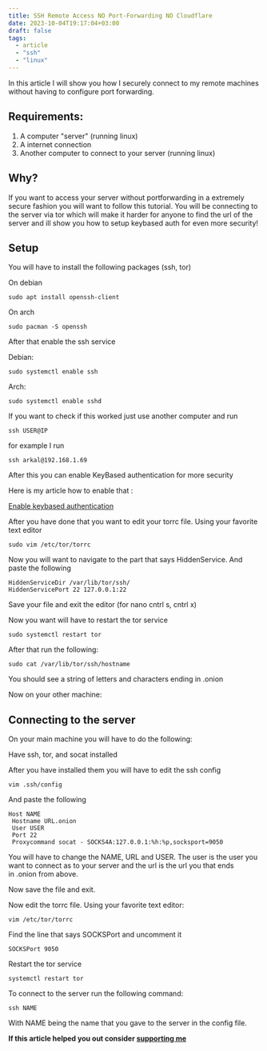 ```yaml
---
title: SSH Remote Access NO Port-Forwarding NO Cloudflare
date: 2023-10-04T19:17:04+03:00
draft: false
tags:
  - article
  - "ssh"
  - "linux"
---
```

In this article I will show you how I securely connect to my remote machines without having to configure port forwarding.

## Requirements:
1. A computer "server" (running linux)
2. A internet connection
3. Another computer to connect to your server (running linux)

## Why?
If you want to access your server without portforwarding in a extremely secure fashion you will want to follow this tutorial. You will be connecting to the server via tor which will make it harder for anyone to find the url of the server and ill show you how to setup keybased auth for even more security!

## Setup
You will have to install the following packages (ssh, tor)

On debian

`sudo apt install openssh-client`

On arch

`sudo pacman -S openssh`

After that enable the ssh service

Debian:

`sudo systemctl enable ssh`

Arch:

`sudo systemctl enable sshd`

If you want to check if this worked just use another computer and run

`ssh USER@IP`

for example I run

`ssh arkal@192.168.1.69`

After this you can enable KeyBased authentication for more security

Here is my article how to enable that :

[Enable keybased authentication](https://4rkal.eu.org/posts/sssh/)

After you have done that you want to edit your torrc file. Using your favorite text editor

`sudo vim /etc/tor/torrc`

Now you will want to navigate to the part that says HiddenService. And paste the following

```
HiddenServiceDir /var/lib/tor/ssh/
HiddenServicePort 22 127.0.0.1:22
```

Save your file and exit the editor (for nano cntrl s, cntrl x)

Now you want will have to restart the tor service

`sudo systemctl restart tor`

After that run the following:

`sudo cat /var/lib/tor/ssh/hostname`

You should see a string of letters and characters ending in .onion 

Now on your other machine:

## Connecting to the server

On your main machine you will have to do the following:

Have ssh, tor, and socat installed

After you have installed them you will have to edit the ssh config

`vim .ssh/config`

And paste the following
```
Host NAME
 Hostname URL.onion
 User USER
 Port 22
 Proxycommand socat - SOCKS4A:127.0.0.1:%h:%p,socksport=9050
```

You will have to change the NAME, URL and USER. The user is the user you want to connect as to your server and the url is the url you that ends in .onion from above.

Now save the file and exit.

Now edit the torrc file. Using your favorite text editor:

`vim /etc/tor/torrc`

Find the line that says SOCKSPort and uncomment it

`SOCKSPort 9050`

Restart the tor service

`systemctl restart tor`

To connect to the server run the following command:

`ssh NAME`

With NAME being the name that you gave to the server in the config file.

**If this article helped you out consider [supporting me](https://4rkal.eu.org/donate)**
